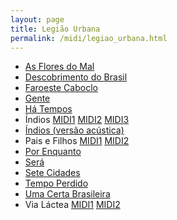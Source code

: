 ```yaml
---
layout: page
title: Legião Urbana
permalink: /midi/legiao_urbana.html
---
```


* [As Flores do Mal](http://srv.victor3d.com.br/midi/as_flores_do_mal.mid)
* [Descobrimento do Brasil](http://srv.victor3d.com.br/midi/descobri.mid)
* [Faroeste Caboclo](http://srv.victor3d.com.br/midi/faroeste_caboclo.mid)
* [Gente](http://srv.victor3d.com.br/midi/gente.mid)
* [Há Tempos](http://srv.victor3d.com.br/midi/hatempos.mid)
* Índios    [MIDI1](http://srv.victor3d.com.br/midi/indios.mid) [MIDI2](http://srv.victor3d.com.br/midi/indios3.mid) [MIDI3](http://srv.victor3d.com.br/midi/indios_2.mid)
* [Índios (versão acústica)](http://srv.victor3d.com.br/midi/indios_acustico.mid)
* Pais e Filhos    [MIDI1](http://srv.victor3d.com.br/midi/paisefi.mid) [MIDI2](http://srv.victor3d.com.br/midi/pais_e_filhos.mid)
* [Por Enquanto](http://srv.victor3d.com.br/midi/por_enquanto.mid)
* [Será](http://srv.victor3d.com.br/midi/sera_2.mid)
* [Sete Cidades](http://srv.victor3d.com.br/midi/setecidades.mid)
* [Tempo Perdido](http://srv.victor3d.com.br/midi/tempo_perdido.mid)
* [Uma Certa Brasileira](http://srv.victor3d.com.br/midi/Uma_Certa_Brasileira.mid)
* Via Láctea    [MIDI1](http://srv.victor3d.com.br/midi/vialacte.mid) [MIDI2](http://srv.victor3d.com.br/midi/via_lactea.mid)